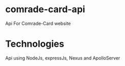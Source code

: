 # comrade-card-api
Api For Comrade-Card website
# Technologies
Api using NodeJs, expressJs, Nexus and ApolloServer
